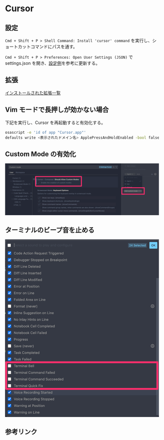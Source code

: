 # Cursor

## 設定

`Cmd + Shift + P > Shell Command: Install 'cursor' command` を実行し、ショートカットコマンドにパスを通す。

`Cmd + Shift + P > Preferences: Open User Settings (JSON)` で settings.json を開き、[設定例](https://github.com/dhythm/config-public/blob/master/cursor/settings.json)を参考に更新する。

## 拡張

[インストールされた拡張一覧](https://github.com/dhythm/config-public/blob/master/cursor/extensions.txt)

## Vim モードで長押しが効かない場合

下記を実行し、Cursor を再起動すると有効化する。

```sh
osascript -e 'id of app "Cursor.app"'
defaults write <表示されたドメイン名> ApplePressAndHoldEnabled -bool false
```

## Custom Mode の有効化

![](../assets/img/cursor_settings_01.png)

## ターミナルのビープ音を止める

![](../assets/img/cursor_and_vscode_settings_01.png)

## 参考リンク
